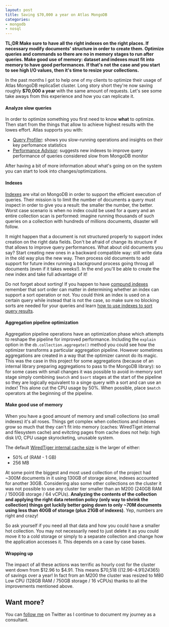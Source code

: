 ```yaml
---
layout: post
title: Saving $70,000 a year on Atlas MongoDB
categories:
- mongodb
- nosql
---
```


**TL;DR Make sure to have all the right indexes on the right places. If necessary modify documents' structure in order to
create them. Optimize queries and commands so there are no in memory stages to run after queries. Make good use of 
memory: dataset and indexes must fit into memory to have good performances. If that's not the case and you start to see
high I/O values, then it's time to resize your collections.**

In the past months I got to help one of my clients to optimize their usage of Atlas MongoDB replicaSet cluster. Long 
story short they're now saving roughly **$70,000 a year** with the same amount of requests. Let's see some take aways 
from this experience and how you can replicate it.

#### Analyze slow queries
In order to optimize something you first need to know **what** to optimize. Then start from the things that allow to 
achieve highest results with the lowes effort. Atlas supports you with:
- [Query Profiler](https://docs.atlas.mongodb.com/tutorial/profile-database/#query-profiler): shows you slow-running operations and insights on their key perfomance statistics  
- [Performance Advisor](https://docs.atlas.mongodb.com/performance-advisor/#performance-advisor): suggests new indexes
to improve query performance of queries considered slow from MongoDB monitor

After having a bit of more information about what's going on on the system you can start to look into changes/optimizations.

#### Indexes
[Indexes](https://docs.mongodb.com/manual/indexes/) are vital on MongoDB in order to support the efficient execution of 
queries. Their mission is to limit the number of documents a query must inspect in order to give you a result: the smaller
the number, the better. Worst case scenario is when no index could be used for a query and an entire collection scan is 
performed: imagine running thousands of such queries on a collection with hundreds of millions documents, disaster will
follow.

It might happen that a document is not structured properly to support index creation on the right data fields. Don't be 
afraid of change its structure if that allows to improve query performances. What about old documents you say? Start 
creating new ones in a backward compatible way: still write data in the old way plus the new way. Then process old 
documents to add support for future index running a background process going throug all documents (even if it takes weeks!).
In the end you'll be able to create the new index and take full advantage of it!

Do not forget about sorting! If you happen to have [compund indexes](https://docs.mongodb.com/manual/core/index-compound)
remember that sort order can matter in determining whether an index can support a sort operation or not. You could think
an index is used on a certain query while instead that is not the case, so make sure no blocking sorts are needed for 
your queries and learn [how to use indexes to sort query results](https://docs.mongodb.com/manual/tutorial/sort-results-with-indexes/).

#### Aggregation pipeline optimization
Aggregation pipeline operations have an optimization phase which attempts to reshape the pipeline for improved 
performance. Including the `explain` option in the `db.collection.aggregate()` method you could see how the optimizer 
transforms a particular aggregation pipeline. However sometimes aggregations are created in a way that the optimizer 
cannot do its magic. This was the case in this project for some aggregations (because of an internal library preparing
aggregations to pass to the MongoDB library): so for some cases with small changes it was possible to avoid in-memory 
sort stage simply combining `$match` and `$sort` stages at the start of the pipeline so they are logically equivalent
to a singe query with a sort and can use an index! This alone cut the CPU usage by 50%. When possible, place `$match` 
operators at the beginning of the pipeline.

#### Make good use of memory
When you have a good amount of memory and small collections (so small indexes) it's all roses. Things get complex when
collections and indexes grow so much that they can't fit into memory (caches: WiredTiget internal and filesystem cache) 
and evitcting pages from cache does not help: high disk I/O, CPU usage skyrocketing, unusable system.

The default [WiredTiger internal cache size](https://docs.mongodb.com/manual/faq/diagnostics/#memory-diagnostics-for-the-wiredtiger-storage-engine) is the larger of either:
- 50% of (RAM - 1 GB)
- 256 MB

At some point the biggest and most used collection of the project had ~300M documents in it using 130GB of storage alone,
indexes accounted for another 30GB. Considering also some other collections on the cluster it was not possible to use
any cluster tier smaller than an M200 (240GB RAM / 1500GB storage / 64 vCPUs). **Analyzing the contents of the collection 
and applying the right data retention policy (only way to shrink the collection) things got luckily better going down to
only ~70M documents using less than 40GB of storage (plus 21GB of indexes)**. Yep, numbers are right and crazy!

So ask yourself if you need all that data and how you could have a smaller hot collection. You may not necessarily need 
to just delete it as you could move it to a cold storage or simply to a separate collection and change how the 
application accesses it. This depends on a case by case bases.

#### Wrapping up
The impact of all these actions was terrific as hourly cost for the cluster went down from $12.96 to $4.91. 
This means $70,518 ((12.96-4.91)*24*365) of savings over a year! In fact from an M200 the cluster was resized to 
M80 Low CPU (128GB RAM / 750GB storage / 16 vCPUs) thanks to all the improvements mentioned above.

## Want more?
You can [follow me](https://twitter.com/dlondero) on Twitter as I continue to document my journey as a consultant.
